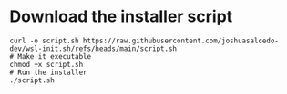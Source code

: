 # Download the installer script

```
curl -o script.sh https://raw.githubusercontent.com/joshuasalcedo-dev/wsl-init.sh/refs/heads/main/script.sh
# Make it executable
chmod +x script.sh
# Run the installer
./script.sh
```
